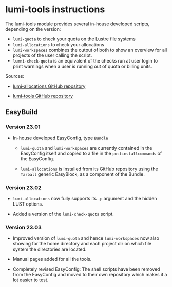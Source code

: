 # lumi-tools instructions

The lumi-tools module provides several in-house developed scripts, depending on
the version:

-   `lumi-quota` to check your quota on the Lustre file systems
-   `lumi-allocations` to check your allocations
-   `lumi-workspaces` combines the output of both to show an overview for
    all projects of the user calling the script.
-   `lumni-check-quota` is an equivalent of the checks run at user login to
    print warnings when a user is running out of quota or billing units.

Sources:

-   [lumi-allocations GitHub repository](https://github.com/Lumi-supercomputer/lumi-allocations)

-   [lumi-tools GitHub repository](https://github.com/Lumi-supercomputer/lumi-tools)
    

## EasyBuild

### Version 23.01

-   In-house developed EasyConfig, type `Bundle`

    -  `lumi-quota` and `lumi-workspaces` are currently contained in the EasyConfig itself and 
        copied to a file in the `postinstallcommands` of the EasyConfig.
        
    -   `lumi-allocations` is installed from its GitHub repository using
        the `Tarball` generic EasyBlock, as a component of the Bundle.


### Version 23.02

-   `lumi-allocations` now fully supports its `-p` argument and the hidden LUST options.

-   Added a version of the `lumi-check-quota` script.


### Version 23.03

-   Improved version of `lumi-quota` and hence `lumi-workspaces` now also showing for the
    home directory and each project dir on which file system the directories are located.
    
-   Manual pages added for all the tools.
    
-   Completely revised EasyConfig: The shell scripts have been removed from the EasyConfig and
    moved to their own repository which makes it a lot easier to test.
